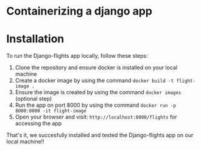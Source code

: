 # Containerizing a django app

# Installation
To run the Django-flights app locally, follow these steps:
1. Clone the repository and ensure docker is installed on your local machine
2. Create a docker image by using the command  `docker build -t flight-image .`
3. Ensure the image is created by using the command `docker images` (optional step)
4. Run the app on port 8000 by using the command `docker run -p 8000:8000 -it flight-image`
5. Open your browser and visit: `http://localhost:8000/flights` for accessing the app

That's it, we succesfully installed and tested the Django-flights app on our local machine!!
